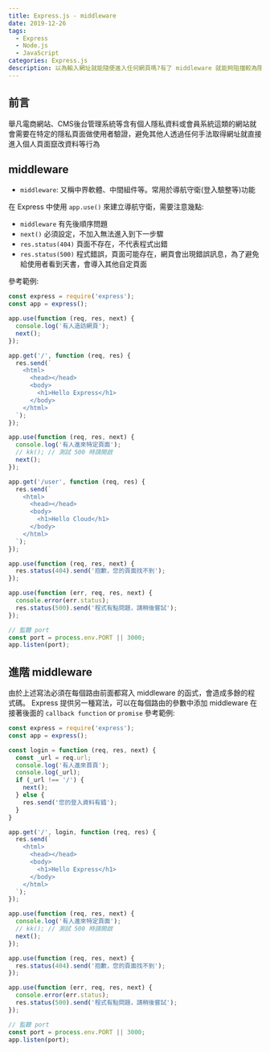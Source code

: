 ```yaml
---
title: Express.js - middleware
date: 2019-12-26
tags: 
  - Express
  - Node.js
  - JavaScript
categories: Express.js
description: 以為輸入網址就能隨便進入任何網頁嗎?有了 middleware 就能夠阻擋較為隱私的網頁不讓使用者輕鬆輸入網址進入呦!! 
---
```

## 前言
舉凡電商網站、CMS後台管理系統等含有個人隱私資料或會員系統這類的網站就會需要在特定的隱私頁面做使用者驗證，避免其他人透過任何手法取得網址就直接進入個人頁面竄改資料等行為

## middleware
* `middleware`: 又稱中界軟體、中間組件等。常用於導航守衛(登入驗整等)功能

在 Express 中使用 `app.use()` 來建立導航守衛，需要注意幾點:
* `middleware` 有先後順序問題
* `next()` 必須設定，不加入無法進入到下一步驟
* `res.status(404)` 頁面不存在，不代表程式出錯
* `res.status(500)` 程式錯誤，頁面可能存在，網頁會出現錯誤訊息，為了避免給使用者看到天書，會導入其他自定頁面

參考範例:
``` JavaScript
const express = require('express');
const app = express();

app.use(function (req, res, next) {
  console.log('有人造訪網頁');
  next();
});

app.get('/', function (req, res) {
  res.send(`
    <html>
      <head></head>
      <body>
        <h1>Hello Express</h1>
      </body>
    </html>
  `);
});

app.use(function (req, res, next) {
  console.log('有人進來特定頁面');
  // kk(); // 測試 500 時請開啟
  next();
});

app.get('/user', function (req, res) {
  res.send(`
    <html>
      <head></head>
      <body>
        <h1>Hello Cloud</h1>
      </body>
    </html>
  `);
});

app.use(function (req, res, next) {
  res.status(404).send('抱歉，您的頁面找不到');
});

app.use(function (err, req, res, next) {
  console.error(err.status);
  res.status(500).send('程式有點問題，請稍後嘗試');
});

// 監聽 port
const port = process.env.PORT || 3000;
app.listen(port);
```

## 進階 middleware
由於上述寫法必須在每個路由前面都寫入 middleware 的函式，會造成多餘的程式碼。
Express 提供另一種寫法，可以在每個路由的參數中添加 middleware 在接著後面的 `callback function` or `promise` 
參考範例:
``` JavaScript
const express = require('express');
const app = express();

const login = function (req, res, next) {
  const _url = req.url;
  console.log('有人進來首頁');
  console.log(_url);
  if (_url !== '/') {
    next();
  } else {
    res.send('您的登入資料有錯');
  }
}

app.get('/', login, function (req, res) {
  res.send(`
    <html>
      <head></head>
      <body>
        <h1>Hello Express</h1>
      </body>
    </html>
  `);
});

app.use(function (req, res, next) {
  console.log('有人進來特定頁面');
  // kk(); // 測試 500 時請開啟
  next();
});

app.use(function (req, res, next) {
  res.status(404).send('抱歉，您的頁面找不到');
});

app.use(function (err, req, res, next) {
  console.error(err.status);
  res.status(500).send('程式有點問題，請稍後嘗試');
});

// 監聽 port
const port = process.env.PORT || 3000;
app.listen(port);
```